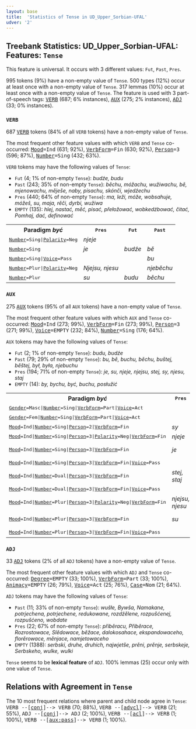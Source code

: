 ```yaml
---
layout: base
title:  'Statistics of Tense in UD_Upper_Sorbian-UFAL'
udver: '2'
---
```


## Treebank Statistics: UD_Upper_Sorbian-UFAL: Features: `Tense`

This feature is universal.
It occurs with 3 different values: `Fut`, `Past`, `Pres`.

995 tokens (9%) have a non-empty value of `Tense`.
500 types (12%) occur at least once with a non-empty value of `Tense`.
317 lemmas (10%) occur at least once with a non-empty value of `Tense`.
The feature is used with 3 part-of-speech tags: <tt><a href="hsb_ufal-pos-VERB.html">VERB</a></tt> (687; 6% instances), <tt><a href="hsb_ufal-pos-AUX.html">AUX</a></tt> (275; 2% instances), <tt><a href="hsb_ufal-pos-ADJ.html">ADJ</a></tt> (33; 0% instances).

### `VERB`

687 <tt><a href="hsb_ufal-pos-VERB.html">VERB</a></tt> tokens (84% of all `VERB` tokens) have a non-empty value of `Tense`.

The most frequent other feature values with which `VERB` and `Tense` co-occurred: <tt><a href="hsb_ufal-feat-Mood.html">Mood</a></tt><tt>=Ind</tt> (631; 92%), <tt><a href="hsb_ufal-feat-VerbForm.html">VerbForm</a></tt><tt>=Fin</tt> (630; 92%), <tt><a href="hsb_ufal-feat-Person.html">Person</a></tt><tt>=3</tt> (596; 87%), <tt><a href="hsb_ufal-feat-Number.html">Number</a></tt><tt>=Sing</tt> (432; 63%).

`VERB` tokens may have the following values of `Tense`:

* `Fut` (4; 1% of non-empty `Tense`): <em>budźe, budu</em>
* `Past` (243; 35% of non-empty `Tense`): <em>běchu, móžachu, wužiwachu, bě, mjenowachu, měješe, naby, pisachu, skónči, wjedźechu</em>
* `Pres` (440; 64% of non-empty `Tense`): <em>ma, leži, móže, wobsahuje, móžeš, su, maja, rěči, dyrbi, wužiwa</em>
* `EMPTY` (135): <em>hlej, nastać, měć, pisać, přełožować, wobkedźbować, čitać, Pomhaj, dać, definować</em>

<table>
  <tr><th>Paradigm <i>być</i></th><th><tt>Pres</tt></th><th><tt>Fut</tt></th><th><tt>Past</tt></th></tr>
  <tr><td><tt><tt><a href="hsb_ufal-feat-Number.html">Number</a></tt><tt>=Sing</tt>|<tt><a href="hsb_ufal-feat-Polarity.html">Polarity</a></tt><tt>=Neg</tt></tt></td><td><em>njeje</em></td><td></td><td></td></tr>
  <tr><td><tt><tt><a href="hsb_ufal-feat-Number.html">Number</a></tt><tt>=Sing</tt></tt></td><td><em>je</em></td><td><em>budźe</em></td><td><em>bě</em></td></tr>
  <tr><td><tt><tt><a href="hsb_ufal-feat-Number.html">Number</a></tt><tt>=Sing</tt>|<tt><a href="hsb_ufal-feat-Voice.html">Voice</a></tt><tt>=Pass</tt></tt></td><td></td><td></td><td><em>bu</em></td></tr>
  <tr><td><tt><tt><a href="hsb_ufal-feat-Number.html">Number</a></tt><tt>=Plur</tt>|<tt><a href="hsb_ufal-feat-Polarity.html">Polarity</a></tt><tt>=Neg</tt></tt></td><td><em>Njejsu, njesu</em></td><td></td><td><em>njeběchu</em></td></tr>
  <tr><td><tt><tt><a href="hsb_ufal-feat-Number.html">Number</a></tt><tt>=Plur</tt></tt></td><td><em>su</em></td><td><em>budu</em></td><td><em>běchu</em></td></tr>
</table>

### `AUX`

275 <tt><a href="hsb_ufal-pos-AUX.html">AUX</a></tt> tokens (95% of all `AUX` tokens) have a non-empty value of `Tense`.

The most frequent other feature values with which `AUX` and `Tense` co-occurred: <tt><a href="hsb_ufal-feat-Mood.html">Mood</a></tt><tt>=Ind</tt> (273; 99%), <tt><a href="hsb_ufal-feat-VerbForm.html">VerbForm</a></tt><tt>=Fin</tt> (273; 99%), <tt><a href="hsb_ufal-feat-Person.html">Person</a></tt><tt>=3</tt> (271; 99%), <tt><a href="hsb_ufal-feat-Voice.html">Voice</a></tt><tt>=EMPTY</tt> (232; 84%), <tt><a href="hsb_ufal-feat-Number.html">Number</a></tt><tt>=Sing</tt> (176; 64%).

`AUX` tokens may have the following values of `Tense`:

* `Fut` (2; 1% of non-empty `Tense`): <em>budu, budźe</em>
* `Past` (79; 29% of non-empty `Tense`): <em>bu, bě, buchu, běchu, buštej, běštej, był, była, njebuchu</em>
* `Pres` (194; 71% of non-empty `Tense`): <em>je, su, njeje, njejsu, stej, sy, njesu, staj</em>
* `EMPTY` (14): <em>by, bychu, być, buchu, posłužić</em>

<table>
  <tr><th>Paradigm <i>być</i></th><th><tt>Pres</tt></th><th><tt>Fut</tt></th><th><tt>Past</tt></th></tr>
  <tr><td><tt><tt><a href="hsb_ufal-feat-Gender.html">Gender</a></tt><tt>=Masc</tt>|<tt><a href="hsb_ufal-feat-Number.html">Number</a></tt><tt>=Sing</tt>|<tt><a href="hsb_ufal-feat-VerbForm.html">VerbForm</a></tt><tt>=Part</tt>|<tt><a href="hsb_ufal-feat-Voice.html">Voice</a></tt><tt>=Act</tt></tt></td><td></td><td></td><td><em>był</em></td></tr>
  <tr><td><tt><tt><a href="hsb_ufal-feat-Gender.html">Gender</a></tt><tt>=Fem</tt>|<tt><a href="hsb_ufal-feat-Number.html">Number</a></tt><tt>=Sing</tt>|<tt><a href="hsb_ufal-feat-VerbForm.html">VerbForm</a></tt><tt>=Part</tt>|<tt><a href="hsb_ufal-feat-Voice.html">Voice</a></tt><tt>=Act</tt></tt></td><td></td><td></td><td><em>była</em></td></tr>
  <tr><td><tt><tt><a href="hsb_ufal-feat-Mood.html">Mood</a></tt><tt>=Ind</tt>|<tt><a href="hsb_ufal-feat-Number.html">Number</a></tt><tt>=Sing</tt>|<tt><a href="hsb_ufal-feat-Person.html">Person</a></tt><tt>=2</tt>|<tt><a href="hsb_ufal-feat-VerbForm.html">VerbForm</a></tt><tt>=Fin</tt></tt></td><td><em>sy</em></td><td></td><td></td></tr>
  <tr><td><tt><tt><a href="hsb_ufal-feat-Mood.html">Mood</a></tt><tt>=Ind</tt>|<tt><a href="hsb_ufal-feat-Number.html">Number</a></tt><tt>=Sing</tt>|<tt><a href="hsb_ufal-feat-Person.html">Person</a></tt><tt>=3</tt>|<tt><a href="hsb_ufal-feat-Polarity.html">Polarity</a></tt><tt>=Neg</tt>|<tt><a href="hsb_ufal-feat-VerbForm.html">VerbForm</a></tt><tt>=Fin</tt></tt></td><td><em>njeje</em></td><td></td><td></td></tr>
  <tr><td><tt><tt><a href="hsb_ufal-feat-Mood.html">Mood</a></tt><tt>=Ind</tt>|<tt><a href="hsb_ufal-feat-Number.html">Number</a></tt><tt>=Sing</tt>|<tt><a href="hsb_ufal-feat-Person.html">Person</a></tt><tt>=3</tt>|<tt><a href="hsb_ufal-feat-VerbForm.html">VerbForm</a></tt><tt>=Fin</tt></tt></td><td><em>je</em></td><td><em>budu, budźe</em></td><td><em>bě, bu</em></td></tr>
  <tr><td><tt><tt><a href="hsb_ufal-feat-Mood.html">Mood</a></tt><tt>=Ind</tt>|<tt><a href="hsb_ufal-feat-Number.html">Number</a></tt><tt>=Sing</tt>|<tt><a href="hsb_ufal-feat-Person.html">Person</a></tt><tt>=3</tt>|<tt><a href="hsb_ufal-feat-VerbForm.html">VerbForm</a></tt><tt>=Fin</tt>|<tt><a href="hsb_ufal-feat-Voice.html">Voice</a></tt><tt>=Pass</tt></tt></td><td></td><td></td><td><em>bu</em></td></tr>
  <tr><td><tt><tt><a href="hsb_ufal-feat-Mood.html">Mood</a></tt><tt>=Ind</tt>|<tt><a href="hsb_ufal-feat-Number.html">Number</a></tt><tt>=Dual</tt>|<tt><a href="hsb_ufal-feat-Person.html">Person</a></tt><tt>=3</tt>|<tt><a href="hsb_ufal-feat-VerbForm.html">VerbForm</a></tt><tt>=Fin</tt></tt></td><td><em>stej, staj</em></td><td></td><td><em>běštej</em></td></tr>
  <tr><td><tt><tt><a href="hsb_ufal-feat-Mood.html">Mood</a></tt><tt>=Ind</tt>|<tt><a href="hsb_ufal-feat-Number.html">Number</a></tt><tt>=Dual</tt>|<tt><a href="hsb_ufal-feat-Person.html">Person</a></tt><tt>=3</tt>|<tt><a href="hsb_ufal-feat-VerbForm.html">VerbForm</a></tt><tt>=Fin</tt>|<tt><a href="hsb_ufal-feat-Voice.html">Voice</a></tt><tt>=Pass</tt></tt></td><td></td><td></td><td><em>buštej</em></td></tr>
  <tr><td><tt><tt><a href="hsb_ufal-feat-Mood.html">Mood</a></tt><tt>=Ind</tt>|<tt><a href="hsb_ufal-feat-Number.html">Number</a></tt><tt>=Plur</tt>|<tt><a href="hsb_ufal-feat-Person.html">Person</a></tt><tt>=3</tt>|<tt><a href="hsb_ufal-feat-Polarity.html">Polarity</a></tt><tt>=Neg</tt>|<tt><a href="hsb_ufal-feat-VerbForm.html">VerbForm</a></tt><tt>=Fin</tt></tt></td><td><em>njejsu, njesu</em></td><td></td><td><em>njebuchu</em></td></tr>
  <tr><td><tt><tt><a href="hsb_ufal-feat-Mood.html">Mood</a></tt><tt>=Ind</tt>|<tt><a href="hsb_ufal-feat-Number.html">Number</a></tt><tt>=Plur</tt>|<tt><a href="hsb_ufal-feat-Person.html">Person</a></tt><tt>=3</tt>|<tt><a href="hsb_ufal-feat-VerbForm.html">VerbForm</a></tt><tt>=Fin</tt></tt></td><td><em>su</em></td><td></td><td><em>běchu, buchu</em></td></tr>
  <tr><td><tt><tt><a href="hsb_ufal-feat-Mood.html">Mood</a></tt><tt>=Ind</tt>|<tt><a href="hsb_ufal-feat-Number.html">Number</a></tt><tt>=Plur</tt>|<tt><a href="hsb_ufal-feat-Person.html">Person</a></tt><tt>=3</tt>|<tt><a href="hsb_ufal-feat-VerbForm.html">VerbForm</a></tt><tt>=Fin</tt>|<tt><a href="hsb_ufal-feat-Voice.html">Voice</a></tt><tt>=Pass</tt></tt></td><td></td><td></td><td><em>buchu</em></td></tr>
</table>

### `ADJ`

33 <tt><a href="hsb_ufal-pos-ADJ.html">ADJ</a></tt> tokens (2% of all `ADJ` tokens) have a non-empty value of `Tense`.

The most frequent other feature values with which `ADJ` and `Tense` co-occurred: <tt><a href="hsb_ufal-feat-Degree.html">Degree</a></tt><tt>=EMPTY</tt> (33; 100%), <tt><a href="hsb_ufal-feat-VerbForm.html">VerbForm</a></tt><tt>=Part</tt> (33; 100%), <tt><a href="hsb_ufal-feat-Animacy.html">Animacy</a></tt><tt>=EMPTY</tt> (26; 79%), <tt><a href="hsb_ufal-feat-Voice.html">Voice</a></tt><tt>=Act</tt> (25; 76%), <tt><a href="hsb_ufal-feat-Case.html">Case</a></tt><tt>=Nom</tt> (21; 64%).

`ADJ` tokens may have the following values of `Tense`:

* `Past` (11; 33% of non-empty `Tense`): <em>wušłe, Bywša, Namakane, potrjechena, potrjechene, redukowane, rozdźělene, rozpušćenej, rozpušćeno, wobdate</em>
* `Pres` (22; 67% of non-empty `Tense`): <em>přiběracu, Přiběrace, Rozrostowace, Slědowace, běžace, dalokosahace, ekspandowaceho, florěrowace, měnjace, namjetowaceho</em>
* `EMPTY` (1388): <em>serbski, druhe, druhich, najwjetše, prěni, prěnje, serbskeje, Serbskeho, wulke, wulki</em>

`Tense` seems to be **lexical feature** of `ADJ`. 100% lemmas (25) occur only with one value of `Tense`.

## Relations with Agreement in `Tense`

The 10 most frequent relations where parent and child node agree in `Tense`:
<tt>VERB --[<tt><a href="hsb_ufal-dep-conj.html">conj</a></tt>]--> VERB</tt> (70; 88%),
<tt>VERB --[<tt><a href="hsb_ufal-dep-advcl.html">advcl</a></tt>]--> VERB</tt> (21; 55%),
<tt>ADJ --[<tt><a href="hsb_ufal-dep-conj.html">conj</a></tt>]--> ADJ</tt> (2; 100%),
<tt>VERB --[<tt><a href="hsb_ufal-dep-acl.html">acl</a></tt>]--> VERB</tt> (1; 100%),
<tt>VERB --[<tt><a href="hsb_ufal-dep-aux-pass.html">aux:pass</a></tt>]--> VERB</tt> (1; 100%).

